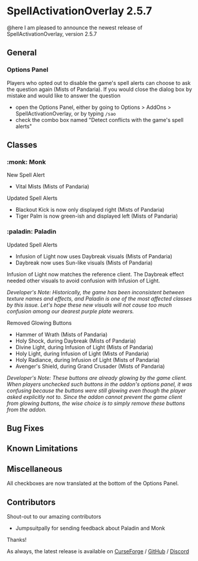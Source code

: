 # SpellActivationOverlay 2.5.7
@here I am pleased to announce the newest release of SpellActivationOverlay, version 2.5.7
## General
### Options Panel
Players who opted out to disable the game's spell alerts can choose to ask the question again (Mists of Pandaria). If you would close the dialog box by mistake and would like to answer the question
- open the Options Panel, either by going to Options > AddOns > SpellActivationOverlay, or by typing `/sao`
- check the combo box named "Detect conflicts with the game's spell alerts"
## Classes
### :monk:  Monk
New Spell Alert
- Vital Mists (Mists of Pandaria)

Updated Spell Alerts
- Blackout Kick is now only displayed right (Mists of Pandaria)
- Tiger Palm is now green-ish and displayed left (Mists of Pandaria)
### :paladin:  Paladin
Updated Spell Alerts
- Infusion of Light now uses Daybreak visuals (Mists of Pandaria)
- Daybreak now uses Sun-like visuals (Mists of Pandaria)

Infusion of Light now matches the reference client. The Daybreak effect needed other visuals to avoid confusion with Infusion of Light.

_Developer's Note: Historically, the game has been inconsistent between texture names and effects, and Paladin is one of the most affected classes by this issue. Let's hope these new visuals will not cause too much confusion among our dearest purple plate wearers._

Removed Glowing Buttons
- Hammer of Wrath (Mists of Pandaria)
- Holy Shock, during Daybreak (Mists of Pandaria)
- Divine Light, during Infusion of Light (Mists of Pandaria)
- Holy Light, during Infusion of Light (Mists of Pandaria)
- Holy Radiance, during Infusion of Light (Mists of Pandaria)
- Avenger's Shield, during Grand Crusader (Mists of Pandaria)

_Developer's Note: These buttons are already glowing by the game client. When players unchecked such buttons in the addon's options panel, it was confusing because the buttons were still glowing even though the player asked explicitly not to. Since the addon cannot prevent the game client from glowing buttons, the wise choice is to simply remove these buttons from the addon._

## Bug Fixes
## Known Limitations
## Miscellaneous
All checkboxes are now translated at the bottom of the Options Panel.
## Contributors
Shout-out to our amazing contributors
- Jumpsuitpally for sending feedback about Paladin and Monk

Thanks!

As always, the latest release is available on [CurseForge](https://www.curseforge.com/wow/addons/spellactivationoverlay) / [GitHub](https://github.com/ennvina/spellactivationoverlay/releases/latest) / [Discord](https://discord.com/channels/1013194771969355858/1379111832207228938)